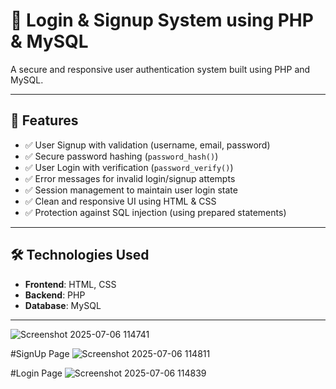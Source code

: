 # 🔐 Login & Signup System using PHP & MySQL

A secure and responsive user authentication system built using PHP and MySQL.

---

## 🚀 Features

- ✅ User Signup with validation (username, email, password)
- ✅ Secure password hashing (`password_hash()`)
- ✅ User Login with verification (`password_verify()`)
- ✅ Error messages for invalid login/signup attempts
- ✅ Session management to maintain user login state
- ✅ Clean and responsive UI using HTML & CSS
- ✅ Protection against SQL injection (using prepared statements)

---

## 🛠️ Technologies Used

- **Frontend**: HTML, CSS  
- **Backend**: PHP  
- **Database**: MySQL

---

![Screenshot 2025-07-06 114741](https://github.com/user-attachments/assets/f00a6de0-c56e-4d8a-a600-4cb9ac6de276)

#SignUp Page
![Screenshot 2025-07-06 114811](https://github.com/user-attachments/assets/95aaeb25-f74d-4523-874d-8383fd5e9a26)

#Login Page
![Screenshot 2025-07-06 114839](https://github.com/user-attachments/assets/71656acd-d270-499c-a2cf-f73934e7908c)

